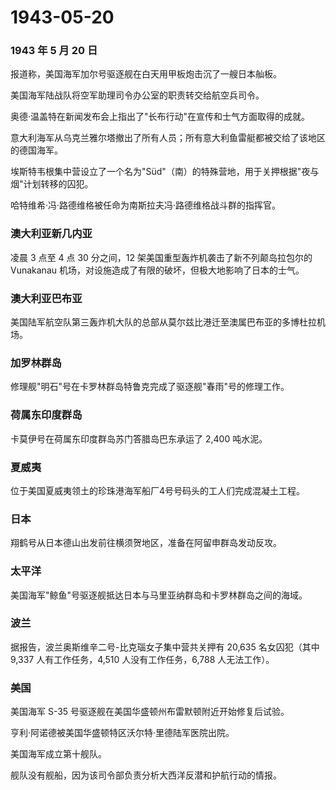 # 1943-05-20

### 1943 年 5 月 20 日

报道称，美国海军加尔号驱逐舰在白天用甲板炮击沉了一艘日本舢板。

美国海军陆战队将空军助理司令办公室的职责转交给航空兵司令。

奥德·温盖特在新闻发布会上指出了"长布行动"在宣传和士气方面取得的成就。

意大利海军从乌克兰雅尔塔撤出了所有人员；所有意大利鱼雷艇都被交给了该地区的德国海军。

埃斯特韦根集中营设立了一个名为"Süd"（南）的特殊营地，用于关押根据"夜与烟"计划转移的囚犯。

哈特维希·冯·路德维格被任命为南斯拉夫冯·路德维格战斗群的指挥官。

### 澳大利亚新几内亚

凌晨 3 点至 4 点 30 分之间，12 架美国重型轰炸机袭击了新不列颠岛拉包尔的
Vunakanau 机场，对设施造成了有限的破坏，但极大地影响了日本的士气。

### 澳大利亚巴布亚

美国陆军航空队第三轰炸机大队的总部从莫尔兹比港迁至澳属巴布亚的多博杜拉机场。

### 加罗林群岛

修理舰"明石"号在卡罗林群岛特鲁克完成了驱逐舰"春雨"号的修理工作。

### 荷属东印度群岛

卡莫伊号在荷属东印度群岛苏门答腊岛巴东承运了 2,400 吨水泥。

### 夏威夷

位于美国夏威夷领土的珍珠港海军船厂4号号码头的工人们完成混凝土工程。

### 日本

翔鹤号从日本德山出发前往横须贺地区，准备在阿留申群岛发动反攻。

### 太平洋

美国海军"鲸鱼"号驱逐舰抵达日本与马里亚纳群岛和卡罗林群岛之间的海域。

### 波兰

据报告，波兰奥斯维辛二号-比克瑙女子集中营共关押有 20,635 名女囚犯（其中
9,337 人有工作任务，4,510 人没有工作任务，6,788 人无法工作）。

### 美国

美国海军 S-35 号驱逐舰在美国华盛顿州布雷默顿附近开始修复后试验。

亨利·阿诺德被美国华盛顿特区沃尔特·里德陆军医院出院。

美国海军成立第十舰队。

舰队没有舰船，因为该司令部负责分析大西洋反潜和护航行动的情报。